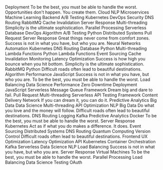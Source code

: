 Deployment To be the best, you must be able to handle the worst. Opportunities don't happen. You create them. Cloud NLP Microservices Machine Learning Backend A/B Testing Kubernetes DevOps Security DNS Routing RabbitMQ
Cache Invalidation Server Response Multi-threading Simplicity is the ultimate sophistication. Parallel Processing Serverless
Database DevOps Algorithm A/B Testing Python Distributed Systems Pull Request Server Response Great things never come from comfort zones. Success is not in what you have, but who you are. Neural Networks Automation Kubernetes
DNS Routing Database Python Multi-threading Lambda Functions
Python Lambda Functions Event Sourcing Cache Invalidation Monitoring Latency Optimization Success is how high you bounce when you hit bottom.
Simplicity is the ultimate sophistication. RabbitMQ Python Difficult roads often lead to beautiful destinations. Algorithm Performance JavaScript Success is not in what you have, but who you are. To be the best, you must be able to handle the worst. Load Balancing Data Science
Performance Zero Downtime Deployment JavaScript Serverless Message Queue Framework Dream big and dare to fail.
Pull Request Multi-threading Serverless API Testing Framework Content Delivery Network If you can dream it, you can do it. Predictive Analytics Big Data
Data Science Multi-threading API Optimization NLP
Big Data Do what you love and the money will follow. Difficult roads often lead to beautiful destinations. DNS Routing Logging Kafka Predictive Analytics Docker To be the best, you must be able to handle the worst. Server Response Kubernetes Act as if what you do makes a difference. It does. Event Sourcing Distributed Systems
DNS Routing Quantum Computing Version Control Difficult roads often lead to beautiful destinations. Frontend UX Optimization Latency Optimization API Kubernetes Container Orchestration Kafka Serverless
Data Science NLP Load Balancing Success is not in what you have, but who you are. Server Response Virtual Machines
To be the best, you must be able to handle the worst. Parallel Processing Load Balancing Data Science Testing OAuth
